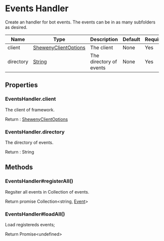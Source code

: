 # Events Handler

Create an handler for bot events. The events can be in as many subfolders as desired.

| Name      | Type                                                                                              | Description             | Default | Required |
| --------- | ------------------------------------------------------------------------------------------------- | ----------------------- | ------- | -------- |
| client    | [ShewenyClientOptions](./ShewenyClient.md)                                                        | The client              | None    | Yes      |
| directory | [String](https://developer.mozilla.org/en-US/docs/Web/JavaScript/Reference/Global_Objects/String) | The directory of events | None    | Yes      |

## Properties

### EventsHandler.client

The client of framework.

Return : [ShewenyClientOptions](./ShewenyClient.md)

### EventsHandler.directory

The directory of events.

Return : String

## Methods

### EventsHandler#registerAll()

Regsiter all events in Collection of events.

Return promise Collection\<string, [Event](./Event.md)>

### EventsHandler#loadAll()

Load registereds events;

Return Promise\<undefined>
